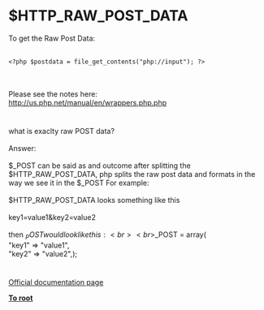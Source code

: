# $HTTP_RAW_POST_DATA



To get the Raw Post Data:<br><br>

```
<?php $postdata = file_get_contents("php://input"); ?>
```
<br><br>Please see the notes here:<br>http://us.php.net/manual/en/wrappers.php.php  

#

what is exaclty raw POST data?<br><br>Answer:<br><br>$_POST can be said as and outcome after splitting the $HTTP_RAW_POST_DATA, php splits the raw post data and formats in the way we see it in the $_POST For example:<br><br>    $HTTP_RAW_POST_DATA looks something like this<br><br>key1=value1&amp;key2=value2<br><br>    then $_POST would look like this:<br><br>$_POST = array(<br>    "key1" =&gt; "value1",<br>    "key2" =&gt; "value2",);  

#

[Official documentation page](https://www.php.net/manual/en/reserved.variables.httprawpostdata.php)

**[To root](/README.md)**